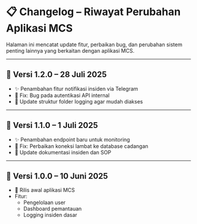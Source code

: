 # 📋 Changelog – Riwayat Perubahan Aplikasi MCS

Halaman ini mencatat update fitur, perbaikan bug, dan perubahan sistem penting lainnya yang berkaitan dengan aplikasi MCS.

---

## 📅 Versi 1.2.0 – 28 Juli 2025

- ✨ Penambahan fitur notifikasi insiden via Telegram
- 🐛 Fix: Bug pada autentikasi API internal
- 🔧 Update struktur folder logging agar mudah diakses

---

## 📅 Versi 1.1.0 – 1 Juli 2025

- ✨ Penambahan endpoint baru untuk monitoring
- 🐛 Fix: Perbaikan koneksi lambat ke database cadangan
- 📄 Update dokumentasi insiden dan SOP

---

## 📅 Versi 1.0.0 – 10 Juni 2025

- 🚀 Rilis awal aplikasi MCS
- Fitur:
  - Pengelolaan user
  - Dashboard pemantauan
  - Logging insiden dasar
